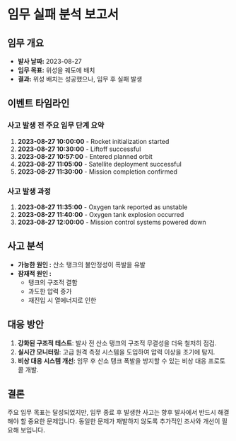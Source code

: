 # 임무 실패 분석 보고서

## 임무 개요
- **발사 날짜:** 2023-08-27
- **임무 목표:** 위성을 궤도에 배치
- **결과:** 위성 배치는 성공했으나, 임무 후 실패 발생

## 이벤트 타임라인
### 사고 발생 전 주요 임무 단계 요약
1. **2023-08-27 10:00:00** - Rocket initialization started
2. **2023-08-27 10:30:00** - Liftoff successful
3. **2023-08-27 10:57:00** - Entered planned orbit
4. **2023-08-27 11:05:00** - Satellite deployment successful
5. **2023-08-27 11:30:00** - Mission completion confirmed

### 사고 발생 과정
1. **2023-08-27 11:35:00** - Oxygen tank reported as unstable
2. **2023-08-27 11:40:00** - Oxygen tank explosion occurred
3. **2023-08-27 12:00:00** - Mission control systems powered down

## 사고 분석
- **가능한 원인 :** 산소 탱크의 불안정성이 폭발을 유발
- **잠재적 원인 :**
  - 탱크의 구조적 결함
  - 과도한 압력 증가
  - 재진입 시 열에너지로 인한 
  
## 대응 방안
1. **강화된 구조적 테스트**: 발사 전 산소 탱크의 구조적 무결성을 더욱 철저히 점검.
2. **실시간 모니터링**: 고급 원격 측정 시스템을 도입하여 압력 이상을 조기에 탐지.
3. **비상 대응 시스템 개선**: 임무 후 산소 탱크 폭발을 방지할 수 있는 비상 대응 프로토콜 개발.

## 결론
주요 임무 목표는 달성되었지만, 임무 종료 후 발생한 사고는 향후 발사에서 반드시 해결해야 할 중요한 문제입니다. 동일한 문제가 재발하지 않도록 추가적인 조사와 개선이 필요해 보입니다.
